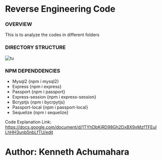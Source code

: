 #  Reverse Engineering Code


### OVERVIEW

This is to analyze the codes in different folders

### DIRECTORY STRUCTURE

![tu](https://user-images.githubusercontent.com/42631863/76921120-70796180-688a-11ea-9eb2-7e97ac14c542.jpg)


### NPM DEPENDDENCIES
* Mysql2  {npm i mysql2}
* Express {npm i express}
* Passport {npm i passport}
* Express-session {npm i express-session}
* Bcryptjs {npm i bycrpytjs}
* Passport-local {npm i passport-local}
* Sequelize {npm i sequelize}

Code Explanation Link: https://docs.google.com/document/d/1TYhDbKjRD98Gh2DxBX9xMzfTFEuILhHH3unb5nbLfTU/edit

# Author: Kenneth Achumahara



